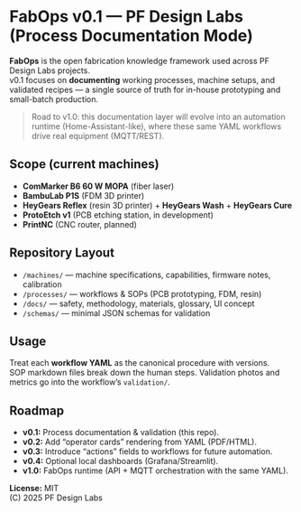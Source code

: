 # FabOps v0.1 — PF Design Labs (Process Documentation Mode)

**FabOps** is the open fabrication knowledge framework used across PF Design Labs projects.  
v0.1 focuses on **documenting** working processes, machine setups, and validated recipes — a single source of truth for in-house prototyping and small-batch production.

> Road to v1.0: this documentation layer will evolve into an automation runtime (Home-Assistant-like), where these same YAML workflows drive real equipment (MQTT/REST).

## Scope (current machines)
- **ComMarker B6 60 W MOPA** (fiber laser)
- **BambuLab P1S** (FDM 3D printer)
- **HeyGears Reflex** (resin 3D printer) + **HeyGears Wash** + **HeyGears Cure**
- **ProtoEtch v1** (PCB etching station, in development)
- **PrintNC** (CNC router, planned)

## Repository Layout
- `/machines/` — machine specifications, capabilities, firmware notes, calibration
- `/processes/` — workflows & SOPs (PCB prototyping, FDM, resin)
- `/docs/` — safety, methodology, materials, glossary, UI concept
- `/schemas/` — minimal JSON schemas for validation

## Usage
Treat each **workflow YAML** as the canonical procedure with versions.  
SOP markdown files break down the human steps. Validation photos and metrics go into the workflow’s `validation/`.

## Roadmap
- **v0.1:** Process documentation & validation (this repo).
- **v0.2:** Add “operator cards” rendering from YAML (PDF/HTML).
- **v0.3:** Introduce “actions” fields to workflows for future automation.
- **v0.4:** Optional local dashboards (Grafana/Streamlit).
- **v1.0:** FabOps runtime (API + MQTT orchestration with the same YAML).

**License:** MIT  
(C) 2025 PF Design Labs
